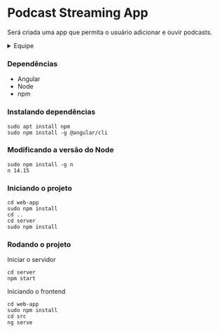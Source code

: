 # Podcast Streaming App  
  
Será criada uma app que permita o usuário adicionar e ouvir podcasts.

<details><summary> Equipe </summary>

Nome | Github | Email
-- | -- | --
Ednelson Luan Lourenço Cavalcanti | LuanCavalcanti07 | ellc@cin.ufpe.br
Hugo Alves Cardoso | HACardoso | hac@cin.ufpe.br
João Victor Belo Lopes Barreto | joaovictorbelo | jvblb@cin.ufpe.br
Lucas Mota Mendes | lmm3 | lmm3@cin.ufpe.br
Mateus Viégas Martins Farias | mattvie | mvmf@cin.ufpe.br
Ramon Jorge Valença Wanderley | ramonwanderley | rjvw@cin.ufpe.br
Romildo Juliano de Almeida Lira | romildojuliano | rjal@cin.ufpe.br

</details>

### Dependências

- Angular
- Node 
- npm

### Instalando dependências 
```
sudo apt install npm
sudo npm install -g @angular/cli
```

### Modificando a versão do Node
```
sudo npm install -g n
n 14.15
```

### Iniciando o projeto
```
cd web-app
sudo npm install
cd ..
cd server
sudo npm install
```
### Rodando o projeto
Iniciar o servidor
```
cd server
npm start
```
Iniciando o frontend
```
cd web-app
sudo npm install 
cd src
ng serve
```
